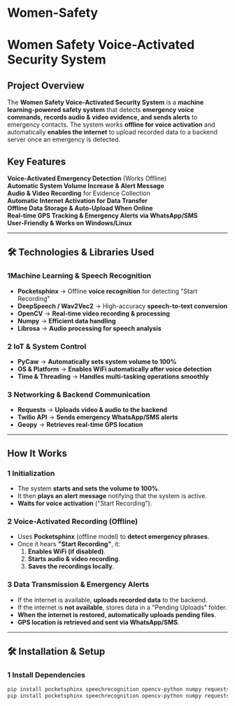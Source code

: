 # Women-Safety
# Women Safety Voice-Activated Security System 

##  Project Overview
The **Women Safety Voice-Activated Security System** is a **machine learning-powered safety system** that detects **emergency voice commands, records audio & video evidence, and sends alerts** to emergency contacts. The system works **offline for voice activation** and automatically **enables the internet** to upload recorded data to a backend server once an emergency is detected.

##  Key Features
**Voice-Activated Emergency Detection** (Works Offline)  
**Automatic System Volume Increase & Alert Message**  
**Audio & Video Recording** for Evidence Collection  
**Automatic Internet Activation for Data Transfer**  
**Offline Data Storage & Auto-Upload When Online**  
**Real-time GPS Tracking & Emergency Alerts via WhatsApp/SMS**  
**User-Friendly & Works on Windows/Linux**  

---

## 🛠️ Technologies & Libraries Used

### **1️Machine Learning & Speech Recognition**
- **Pocketsphinx** → Offline **voice recognition** for detecting "Start Recording"
- **DeepSpeech / Wav2Vec2** → High-accuracy **speech-to-text conversion**
- **OpenCV** → **Real-time video recording & processing**
- **Numpy** → **Efficient data handling**
- **Librosa** → **Audio processing for speech analysis**

### **2️ IoT & System Control**
- **PyCaw** → **Automatically sets system volume to 100%**
- **OS & Platform** → **Enables WiFi automatically after voice detection**
- **Time & Threading** → **Handles multi-tasking operations smoothly**

### **3️ Networking & Backend Communication**
- **Requests** → **Uploads video & audio to the backend**
- **Twilio API** → **Sends emergency WhatsApp/SMS alerts**
- **Geopy** → **Retrieves real-time GPS location**

---

##  How It Works

### **1️ Initialization**
- The system **starts and sets the volume to 100%**.
- It then **plays an alert message** notifying that the system is active.
- **Waits for voice activation** ("Start Recording").

### **2️ Voice-Activated Recording (Offline)**
- Uses **Pocketsphinx** (offline model) to **detect emergency phrases**.
- Once it hears **"Start Recording"**, it:
  1. **Enables WiFi (if disabled)**.
  2. **Starts audio & video recording**.
  3. **Saves the recordings locally**.

### **3️ Data Transmission & Emergency Alerts**
- If the internet is available, **uploads recorded data** to the backend.
- If the internet is **not available**, stores data in a "Pending Uploads" folder.
- **When the internet is restored, automatically uploads pending files**.
- **GPS location is retrieved and sent via WhatsApp/SMS**.

---

## 🛠️ Installation & Setup

### **1️ Install Dependencies**
```sh
pip install pocketsphinx speechrecognition opencv-python numpy requests pycaw pygame geopy twilio
pip install pocketsphinx speechrecognition opencv-python numpy requests pycaw pygame geopy twilio torch torchaudio transformers deepface


